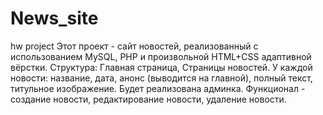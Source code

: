 # News_site
hw project
Этот проект - сайт новостей, реализованный с использованием MySQL, PHP и произвольной HTML+CSS адаптивной вёрстки.
Структура:
  Главная страница,
  Страницы новостей.
У каждой новости: название, дата, анонс (выводится на главной), полный текст, титульное изображение.
Будет реализована админка. Функционал - создание новости, редактирование новости, удаление новости.
